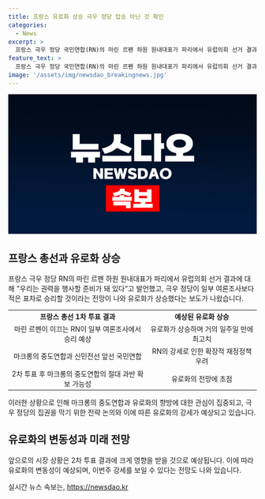 ```yaml
---
title: 프랑스 유로화 상승 극우 정당 압승 아닌 것 확인
categories:
  - News
excerpt: >
  프랑스 극우 정당 국민연합(RN)의 마린 르펜 하원 원내대표가 파리에서 유럽의회 선거 결과와 마크롱 대통령의 의회 해산 발표에 대해 우리는 권력을 행사할 준비라고 밝혀 극우 정당의 선거 승리 가능성에 따라 유로화 상승이 기대되고, 재정정책과 유로화 안정성에 대한 우려가 표출되고 있다. 7일 예정된 2차 투표를 향한 주목이 집중되며, 마크롱 지지를 위한 동맹 형성이 유로화 강세를 예상하고 있다.
feature_text: >
  프랑스 극우 정당 국민연합(RN)의 마린 르펜 하원 원내대표가 파리에서 유럽의회 선거 결과와 마크롱 대통령의 의회 해산 발표에 대해 우리는 권력을 행사할 준비라고 밝혀 극우 정당의 선거 승리 가능성에 따라 유로화 상승이 기대되고, 재정정책과 유로화 안정성에 대한 우려가 표출되고 있다. 7일 예정된 2차 투표를 향한 주목이 집중되며, 마크롱 지지를 위한 동맹 형성이 유로화 강세를 예상하고 있다.
image: '/assets/img/newsdao_breakingnews.jpg'
---
```


<p><img src="/assets/img/newsdao_breakingnews.jpg" alt="implanttips 속보" /></p>

<h2 data-ke-size="size26">프랑스 총선과 유로화 상승</h2>

<p data-ke-size="size16">프랑스 극우 정당 RN의 마린 르펜 하원 원내대표가 파리에서 유럽의회 선거 결과에 대해 "우리는 권력을 행사할 준비가 돼 있다"고 발언했고, 극우 정당이 일부 여론조사보다 적은 표차로 승리할 것이라는 전망이 나와 유로화가 상승했다는 보도가 나왔습니다.</p>

<table>
  <tr>
    <td style="text-align: center; height: 17px;"><b>프랑스 총선 1차 투표 결과</b></td>
    <td style="text-align: center; height: 17px;"><b>예상된 유로화 상승</b></td>
  </tr>
  <tr>
    <td style="text-align: center; height: 17px;">마린 르펜이 이끄는 RN이 일부 여론조사에서 승리 예상</td>
    <td style="text-align: center; height: 17px;">유로화가 상승하며 거의 일주일 만에 최고치</td>
  </tr>
  <tr>
    <td style="text-align: center; height: 17px;">마크롱의 중도연합과 신민전선 앞선 국민연합</td>
    <td style="text-align: center; height: 17px;">RN의 강세로 인한 확장적 재정정책 우려</td>
  </tr>
  <tr>
    <td style="text-align: center; height: 17px;">2차 투표 후 마크롱의 중도연합의 절대 과반 확보 가능성</td>
    <td style="text-align: center; height: 17px;">유로화의 전망에 초점</td>
  </tr>
</table>

<p data-ke-size="size16">이러한 상황으로 인해 마크롱의 중도연합과 유로화의 향방에 대한 관심이 집중되고, 극우 정당의 집권을 막기 위한 전략 논의와 이에 따른 유로화의 강세가 예상되고 있습니다.</p>

<h2 data-ke-size="size26">유로화의 변동성과 미래 전망</h2>

<p data-ke-size="size16">앞으로의 시장 상황은 2차 투표 결과에 크게 영향을 받을 것으로 예상됩니다. 이에 따라 유로화의 변동성이 예상되며, 이번주 강세를 보일 수 있다는 전망도 나와 있습니다.</p>
실시간 뉴스 속보는, <a href="https://newsdao.kr" rel="dofollow">https://newsdao.kr</a>


